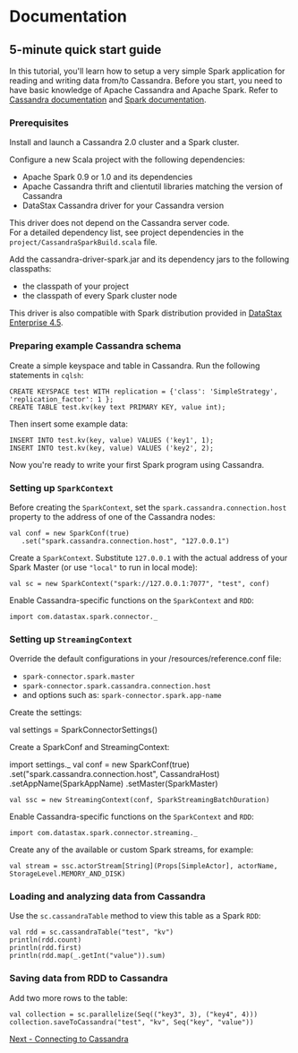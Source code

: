 # Documentation

## 5-minute quick start guide

In this tutorial, you'll learn how to setup a very simple Spark application for reading and writing data from/to Cassandra.
Before you start, you need to have basic knowledge of Apache Cassandra and Apache Spark.
Refer to [Cassandra documentation](http://www.datastax.com/documentation/cassandra/2.0/cassandra/gettingStartedCassandraIntro.html) 
and [Spark documentation](https://spark.apache.org/docs/0.9.1/). 

### Prerequisites

Install and launch a Cassandra 2.0 cluster and a Spark cluster.   

Configure a new Scala project with the following dependencies: 

 - Apache Spark 0.9 or 1.0 and its dependencies
 - Apache Cassandra thrift and clientutil libraries matching the version of Cassandra  
 - DataStax Cassandra driver for your Cassandra version 
 
This driver does not depend on the Cassandra server code.   
For a detailed dependency list, see project dependencies in the `project/CassandraSparkBuild.scala` file.

Add the cassandra-driver-spark.jar and its dependency jars to the following classpaths:

 - the classpath of your project
 - the classpath of every Spark cluster node
 
This driver is also compatible with Spark distribution provided in 
[DataStax Enterprise 4.5](http://www.datastax.com/documentation/datastax_enterprise/4.5/datastax_enterprise/newFeatures.html).
 
### Preparing example Cassandra schema
Create a simple keyspace and table in Cassandra. Run the following statements in `cqlsh`:
    
    CREATE KEYSPACE test WITH replication = {'class': 'SimpleStrategy', 'replication_factor': 1 };
    CREATE TABLE test.kv(key text PRIMARY KEY, value int);
      
Then insert some example data:

    INSERT INTO test.kv(key, value) VALUES ('key1', 1);
    INSERT INTO test.kv(key, value) VALUES ('key2', 2);
 
Now you're ready to write your first Spark program using Cassandra.

### Setting up `SparkContext`   
Before creating the `SparkContext`, set the `spark.cassandra.connection.host` property to the address of one 
of the Cassandra nodes:
   
    val conf = new SparkConf(true)
       .set("spark.cassandra.connection.host", "127.0.0.1")
       
Create a `SparkContext`. Substitute `127.0.0.1` with the actual address of your Spark Master
(or use `"local"` to run in local mode): 
     
    val sc = new SparkContext("spark://127.0.0.1:7077", "test", conf)

Enable Cassandra-specific functions on the `SparkContext` and `RDD`:
     
    import com.datastax.spark.connector._


### Setting up `StreamingContext`
Override the default configurations in your /resources/reference.conf file:

- `spark-connector.spark.master`
- `spark-connector.spark.cassandra.connection.host`
- and options such as: `spark-connector.spark.app-name`

Create the settings:

   val settings = SparkConnectorSettings()

Create a SparkConf and StreamingContext:

   import settings._
   val conf = new SparkConf(true)
       .set("spark.cassandra.connection.host", CassandraHost)
       .setAppName(SparkAppName)
       .setMaster(SparkMaster)

    val ssc = new StreamingContext(conf, SparkStreamingBatchDuration)

Enable Cassandra-specific functions on the `SparkContext` and `RDD`:

    import com.datastax.spark.connector.streaming._

Create any of the available or custom Spark streams, for example:

    val stream = ssc.actorStream[String](Props[SimpleActor], actorName, StorageLevel.MEMORY_AND_DISK)
 

### Loading and analyzing data from Cassandra
Use the `sc.cassandraTable` method to view this table as a Spark `RDD`:

    val rdd = sc.cassandraTable("test", "kv")
    println(rdd.count)
    println(rdd.first)
    println(rdd.map(_.getInt("value")).sum)        

### Saving data from RDD to Cassandra  
Add two more rows to the table:
                                     
    val collection = sc.parallelize(Seq(("key3", 3), ("key4", 4)))
    collection.saveToCassandra("test", "kv", Seq("key", "value"))       


[Next - Connecting to Cassandra](1_connecting.md)
